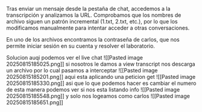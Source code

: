 Tras enviar un mensaje desde la pestaña de chat, accedemos a la transcripción y analizamos la URL. Comprobamos que los nombres de archivo siguen un patrón incremental (1.txt, 2.txt, etc.), por lo que los modificamos manualmente para intentar acceder a otras conversaciones.

En uno de los archivos encontramos la contraseña de carlos, que nos permite iniciar sesión en su cuenta y resolver el laboratorio.

Solucion
auqi podemos ver el live chat
![[Pasted image 20250815185025.png]]
si nosotros le damos a view transcript nos descarga un archivo por lo cual pasamos a interceptar
![[Pasted image 20250815185201.png]]
aqui esta aplicando una peticion get
![[Pasted image 20250815185330.png]]
asi que lo que podemos hacer es cambiar el numero de esta manera podemos ver si nos esta listando info
![[Pasted image 20250815185548.png]]
y solo nos logeamos como carlos
![[Pasted image 20250815185651.png]]

